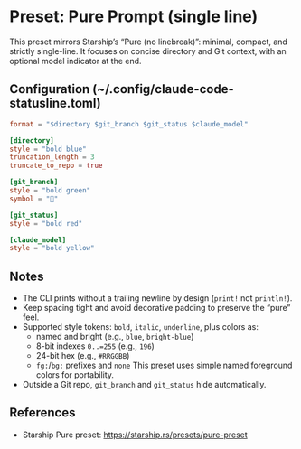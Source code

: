 # Preset: Pure Prompt (single line)

This preset mirrors Starship’s “Pure (no linebreak)”: minimal, compact, and strictly single-line. It focuses on concise directory and Git context, with an optional model indicator at the end.

## Configuration (~/.config/claude-code-statusline.toml)

```toml
format = "$directory $git_branch $git_status $claude_model"

[directory]
style = "bold blue"
truncation_length = 3
truncate_to_repo = true

[git_branch]
style = "bold green"
symbol = ""

[git_status]
style = "bold red"

[claude_model]
style = "bold yellow"
```

## Notes
- The CLI prints without a trailing newline by design (`print!` not `println!`).
- Keep spacing tight and avoid decorative padding to preserve the “pure” feel.
- Supported style tokens: `bold`, `italic`, `underline`, plus colors as:
  - named and bright (e.g., `blue`, `bright-blue`)
  - 8-bit indexes `0..=255` (e.g., `196`)
  - 24-bit hex (e.g., `#RRGGBB`)
  - `fg:`/`bg:` prefixes and `none`
  This preset uses simple named foreground colors for portability.
- Outside a Git repo, `git_branch` and `git_status` hide automatically.

## References
- Starship Pure preset: https://starship.rs/presets/pure-preset
